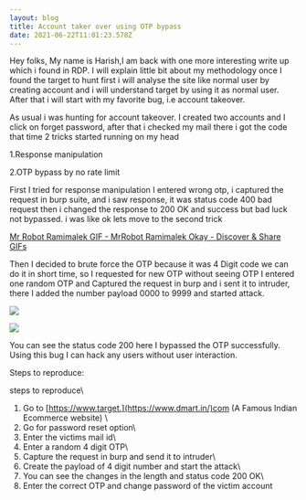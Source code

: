 ```yaml
---
layout: blog
title: Account taker over using OTP bypass
date: 2021-06-22T11:01:23.578Z
---
```

<!--StartFragment-->

Hey folks, My name is Harish,I am back with one more interesting write up which i found in RDP. I will explain little bit about my methodology once I found the target to hunt first i will analyse the site like normal user by creating account and i will understand target by using it as normal user. After that i will start with my favorite bug, i.e account takeover.



As usual i was hunting for account takeover. I created two accounts and I click on forget password, after that i checked my mail there i got the code that time 2 tricks started running on my head

1.Response manipulation

2.OTP bypass by no rate limit

First I tried for response manipulation I entered wrong otp, i captured the request in burp suite, and i saw response, it was status code 400 bad request then i changed the response to 200 OK and success but bad luck not bypassed. i was like ok lets move to the second trick

[Mr Robot Ramimalek GIF - MrRobot Ramimalek Okay - Discover & Share GIFs](https://cdn.embedly.com/widgets/media.html?src=https%3A%2F%2Ftenor.com%2Fembed%2F10402177&display_name=Tenor&url=https%3A%2F%2Ftenor.com%2Fview%2Fmr-robot-ramimalek-okay-gif-10402177&image=https%3A%2F%2Fmedia.tenor.com%2Fimages%2F38a7c34b5f5d0d2a6523583f9675eef8%2Ftenor.gif&key=a19fcc184b9711e1b4764040d3dc5c07&type=text%2Fhtml&schema=tenor)

Then I decided to brute force the OTP because it was 4 Digit code we can do it in short time, so I requested for new OTP without seeing OTP I entered one random OTP and Captured the request in burp and i sent it to intruder, there I added the number payload 0000 to 9999 and started attack.

![](https://miro.medium.com/max/60/1*T3OKN_dr8SNB5m_6am7KhQ.png?q=20)

![](https://miro.medium.com/max/1211/1*T3OKN_dr8SNB5m_6am7KhQ.png)

You can see the status code 200 here I bypassed the OTP successfully. Using this bug I can hack any users without user interaction.

Steps to reproduce:

steps to reproduce\
1. Go to [https://www.target.](https://www.dmart.in/)com (A Famous Indian Ecommerce website) \
2. Go for password reset option\
3. Enter the victims mail id\
4. Enter a random 4 digit OTP\
5. Capture the request in burp and send it to intruder\
6. Create the payload of 4 digit number and start the attack\
7. You can see the changes in the length and status code 200 OK\
8. Enter the correct OTP and change password of the victim account

<!--EndFragment-->